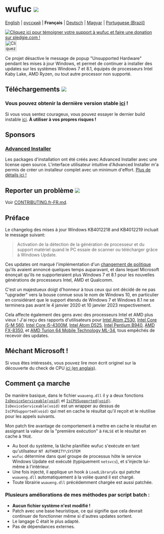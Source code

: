 # wufuc [![](https://ci.appveyor.com/api/projects/status/0s2unkpokttyslf0?svg=true)](https://ci.appveyor.com/project/zeffy/wufuc)

[English](README.md) | [русский](README.ru-RU.md) | **Français** | [Deutsch](README.de-DE.md) | [Magyar](README.hu-HU.md) | [Portuguese (Brazil)](README.pt-BR.md)

[![Cliquez ici pour témoigner votre support à wufuc et faire une donation sur pledgie.com !](https://pledgie.com/campaigns/34055.png)](https://pledgie.com/campaigns/34055) <a href='https://gratipay.com/wufuc/'><img height=37 alt='Cliquez pour laisser un pourboire à wufuc sur Gratipay!' src='https://cdn.rawgit.com/zeffy/gratipay-badge/master/dist/gratipay.svg' /></a>

Ce projet désactive le message de popup "Unsupported Hardware" pendant les mises à jour Windows, et permet de continuer à installer des updates sur les systèmes Windows 7 et 8.1, équipés de processeurs Intel Kaby Lake, AMD Ryzen, ou tout autre processor non supporté.

## Téléchargements [![](https://img.shields.io/github/downloads/zeffy/wufuc/total.svg)](../../releases)

### Vous pouvez obtenir la dernière version stable [ici](../../releases/latest) !

Si vous vous sentez courageux, vous pouvez essayer le dernier build instable [ici](https://ci.appveyor.com/project/zeffy/wufuc). **À utiliser à vos propres risques !**

## Sponsors

### [Advanced Installer](http://www.advancedinstaller.com/)

Les packages d'installation ont été créés avec Advanced Installer avec une license open source. L'interface utilisateur intuitive d'Advanced Installer m'a permis de créer un installeur complet avec un minimum d'effort. [Plus de détails ici !](http://www.advancedinstaller.com/)

## Reporter un problème [![](https://isitmaintained.com/badge/resolution/zeffy/wufuc.svg)](https://isitmaintained.com/project/zeffy/wufuc)

Voir [CONTRIBUTING.fr-FR.md](CONTRIBUTING.fr-FR.md).

## Préface

Le changelog des mises à jour Windows KB4012218 and KB4012219 incluait le message suivant:

> Activation de la détection de la génération de processeur et du support matériel quand le PC essaie de scanner ou télécharger grâce à Windows Update.

Ces updates ont marqué l'implémentation d'un [changement de politique](https://blogs.windows.com/windowsexperience/2016/01/15/windows-10-embracing-silicon-innovation/) qu'ils avaient annoncé quelques temps auparavant, et dans lequel Microsoft énonçait qu'ils ne supporteraient plus Windows 7 et 8.1 pour les nouvelles générations de processeurs Intel, AMD et Qualcomm.

C'est un majestueux doigt d'honneur à tous ceux qui ont décidé de ne pas "upgrader" vers la bouse connue sous le nom de Windows 10, en particulier en considérant que le support étendu de Windows 7 et Windows 8.1 ne se terminera pas avant le 4 janvier 2020 et 10 janvier 2023 respectivement.

Cela affecte également des gens avec des processeurs Intel et AMD plus vieux ! J'ai reçu des rapports d'utilisateurs pour [Intel Atom Z530](../../issues/7), [Intel Core i5-M 560](../../issues/23), [Intel Core i5-4300M](../../issues/24), [Intel Atom D525](../../issues/34), [Intel Pentium B940](../../issues/63), [AMD FX-8350](../../issues/32), et [AMD Turion 64 Mobile Technology ML-34](../../issues/80), tous empêchés de recevoir des updates.

## Méchant Microsoft !

Si vous êtes intéressés, vous pouvez lire mon écrit originel sur la découverte du check de CPU [ici (en anglais)](../../tree/old-kb4012218-19).

## Comment ça marche

De manière basique, dans le fichier `wuaueng.dll` il y a deux fonctions [`IsDeviceServiceable(void)`](https://gist.github.com/zeffy/e5ec266952932bc905eb0cbc6ed72185) et [`IsCPUSupported(void)`](https://gist.github.com/zeffy/1a8f8984d2bec97ae24af63a76278694). `IsDeviceServiceable(void)` est un wrapper au dessus de `IsCPUSupported(void)` qui met en cache le résultat qu'il reçoit et le réutilise pour les appels suivants.

Mon patch tire avantage de comportement à mettre en cache le résultat en assignant la valeur de la "première exécution" à `FALSE` et le résultat en cache à `TRUE`.

- Au boot du système, la tâche planifiée wufuc s'exécute en tant qu'utilsateur `NT AUTHORITY\SYSTEM`
- `wufuc` détermine dans quel groupe de processus hôte le service Windows Update est exécuté (typiquement `netsvcs`), et s'injecte lui-même à l'intérieur.
- Une fois injecté, il applique un hook à `LoadLibraryEx` qui patche `wuaueng.dll` automatiquement à la volée quand il est chargé.
- Toute librairie `wuaueng.dll` précédemment chargée est aussi patchée.

### Plusieurs améliorations de mes méthodes par script batch :

- **Aucun fichier système n'est modifié !**
- Patch avec une base heuristique, ce qui signifie que cela devrait continuer de fonctionner même si d'autres updates sortent.
- Le langage C était le plus adapté.		
- Pas de dépendances externes.

